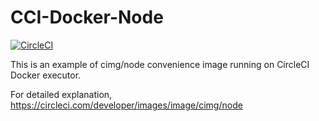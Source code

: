 # CCI-Docker-Node

[![CircleCI](https://circleci.com/gh/mayoct/CCI-Docker-Node/tree/main.svg?style=svg)](https://circleci.com/gh/mayoct/CCI-Docker-Node/tree/main)

This is an example of cimg/node convenience image running on CircleCI Docker executor.

For detailed explanation, https://circleci.com/developer/images/image/cimg/node